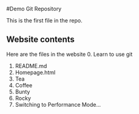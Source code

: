 #Demo Git Repository

This is the first file in the repo.

## Website contents

Here are the files in the website
0. Learn to use git
1. README.md
2. Homepage.html
4. Tea 
5. Coffee
6. Bunty
7. Rocky
8. Switching to Performance Mode...
